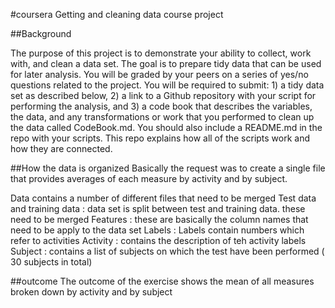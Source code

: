 #coursera Getting and cleaning data course project

##Background
 
The purpose of this project is to demonstrate your ability to collect, work with, and clean a data set. The goal is to prepare tidy data that can be used for later analysis. You will be graded by your peers on a series of yes/no questions related to the project. You will be required to submit: 1) a tidy data set as described below, 2) a link to a Github repository with your script for performing the analysis, and 3) a code book that describes the variables, the data, and any transformations or work that you performed to clean up the data called CodeBook.md. You should also include a README.md in the repo with your scripts. This repo explains how all of the scripts work and how they are connected.

##How the data is organized
Basically the request was to create a single file that provides averages of each measure by activity and by subject. 

Data contains a number of different files that need to be merged
Test data and training data : data set is split between test and training data. these need to be merged
Features : these are basically the column names that need to be apply to the data set
Labels : Labels contain numbers which refer to activities
Activity : contains the description of teh activity labels
Subject : contains a list of subjects on which the test have been performed ( 30 subjects in total)

##outcome
The outcome of the exercise shows the mean of all measures broken down by activity and by subject

